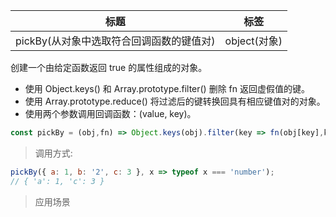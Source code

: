|  标题   | 标签  |
|  ----  | ----  |
| pickBy(从对象中选取符合回调函数的键值对) | object(对象) |

创建一个由给定函数返回 true 的属性组成的对象。

* 使用 Object.keys() 和 Array.prototype.filter() 删除 fn 返回虚假值的键。
* 使用 Array.prototype.reduce() 将过滤后的键转换回具有相应键值对的对象。
* 使用两个参数调用回调函数：(value, key)。

```js
const pickBy = (obj,fn) => Object.keys(obj).filter(key => fn(obj[key],key)).reduce((acc,key) => (key in obj && (acc[key] = obj[key]),acc),{});
```

> 调用方式:

```js
pickBy({ a: 1, b: '2', c: 3 }, x => typeof x === 'number');
// { 'a': 1, 'c': 3 }
```

> 应用场景